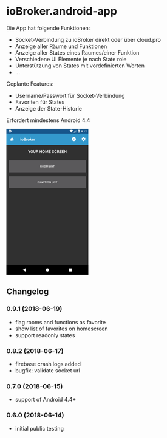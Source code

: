 # ioBroker.android-app

Die App hat folgende Funktionen:
- Socket-Verbindung zu ioBroker direkt oder über cloud.pro
- Anzeige aller Räume und Funktionen
- Anzeige aller States eines Raumes/einer Funktion
- Verschiedene UI Elemente je nach State role
- Unterstützung von States mit vordefinierten Werten
- ...

Geplante Features:
- Username/Passwort für Socket-Verbindung
- Favoriten für States
- Anzeige der State-Historie

Erfordert mindestens Android 4.4

<img width="216" heigth="384" src="sample/home.png"/>

## Changelog

### 0.9.1 (2018-06-19)
- flag rooms and functions as favorite
- show list of favorites on homescreen
- support readonly states

### 0.8.2 (2018-06-17)
- firebase crash logs added
- bugfix: validate socket url

### 0.7.0 (2018-06-15) 
- support of Android 4.4+

### 0.6.0 (2018-06-14) 
- initial public testing